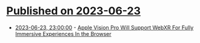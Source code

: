 # [Published on 2023-06-23](index.md)

* [2023-06-23, 23:00:00](https://apple.slashdot.org/story/23/06/23/2012202/apple-vision-pro-will-support-webxr-for-fully-immersive-experiences-in-the-browser?utm_source=rss1.0mainlinkanon&utm_medium=feed) - [Apple Vision Pro Will Support WebXR For Fully Immersive Experiences In the Browser](https://apple.slashdot.org/story/23/06/23/2012202/apple-vision-pro-will-support-webxr-for-fully-immersive-experiences-in-the-browser?utm_source=rss1.0mainlinkanon&utm_medium=feed)
